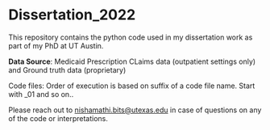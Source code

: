 # Dissertation_2022
This repository contains the python code used in my dissertation work as part of my PhD at UT Austin.

<b>Data Source</b>: Medicaid Prescription CLaims data (outpatient settings only) and Ground truth data (proprietary)

Code files: Order of execution is based on suffix of a code file name. Start with _01 and so on..

Please reach out to nishamathi.bits@utexas.edu in case of questions on any of the code or interpretations.
